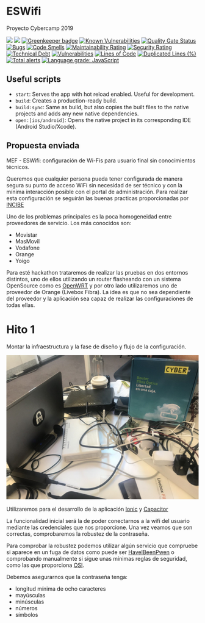 # ESWifi

Proyecto Cybercamp 2019

![](https://github.com/MEFS2019/ESWifi/workflows/Android%20CI/badge.svg)
![](https://github.com/MEFS2019/ESWifi/workflows/APK%20lint%20analysis/badge.svg)
[![Greenkeeper badge](https://badges.greenkeeper.io/MEFS2019/ESWifi.svg)](https://greenkeeper.io/)
[![Known Vulnerabilities](https://snyk.io/test/github/MEFS2019/ESWifi/badge.svg?targetFile=android/app/build.gradle)](https://snyk.io/test/github/MEFS2019/ESWifi?targetFile=android/app/build.gradle)
[![Quality Gate Status](https://sonarcloud.io/api/project_badges/measure?project=MEFS2019_ESWifi&metric=alert_status)](https://sonarcloud.io/dashboard?id=MEFS2019_ESWifi)
[![Bugs](https://sonarcloud.io/api/project_badges/measure?project=MEFS2019_ESWifi&metric=bugs)](https://sonarcloud.io/dashboard?id=MEFS2019_ESWifi)
[![Code Smells](https://sonarcloud.io/api/project_badges/measure?project=MEFS2019_ESWifi&metric=code_smells)](https://sonarcloud.io/dashboard?id=MEFS2019_ESWifi)
[![Maintainability Rating](https://sonarcloud.io/api/project_badges/measure?project=MEFS2019_ESWifi&metric=sqale_rating)](https://sonarcloud.io/dashboard?id=MEFS2019_ESWifi)
[![Security Rating](https://sonarcloud.io/api/project_badges/measure?project=MEFS2019_ESWifi&metric=security_rating)](https://sonarcloud.io/dashboard?id=MEFS2019_ESWifi)
[![Technical Debt](https://sonarcloud.io/api/project_badges/measure?project=MEFS2019_ESWifi&metric=sqale_index)](https://sonarcloud.io/dashboard?id=MEFS2019_ESWifi)
[![Vulnerabilities](https://sonarcloud.io/api/project_badges/measure?project=MEFS2019_ESWifi&metric=vulnerabilities)](https://sonarcloud.io/dashboard?id=MEFS2019_ESWifi)
[![Lines of Code](https://sonarcloud.io/api/project_badges/measure?project=MEFS2019_ESWifi&metric=ncloc)](https://sonarcloud.io/dashboard?id=MEFS2019_ESWifi)
[![Duplicated Lines (%)](https://sonarcloud.io/api/project_badges/measure?project=MEFS2019_ESWifi&metric=duplicated_lines_density)](https://sonarcloud.io/dashboard?id=MEFS2019_ESWifi)
[![Total alerts](https://img.shields.io/lgtm/alerts/g/MEFS2019/ESWifi.svg?logo=lgtm&logoWidth=18)](https://lgtm.com/projects/g/MEFS2019/ESWifi/alerts/)
[![Language grade: JavaScript](https://img.shields.io/lgtm/grade/javascript/g/MEFS2019/ESWifi.svg?logo=lgtm&logoWidth=18)](https://lgtm.com/projects/g/MEFS2019/ESWifi/context:javascript)





## Useful scripts

- `start`: Serves the app with hot reload enabled. Useful for development.
- `build`: Creates a production-ready build.
- `build:sync`: Same as build, but also copies the built files to the native projects and adds any new native dependencies.
- `open:[ios/android]`: Opens the native project in its corresponding IDE (Android Studio/Xcode).

## Propuesta enviada

MEF - ESWifi: configuración de Wi-Fis para usuario final sin conocimientos técnicos.

Queremos que cualquier persona pueda tener configurada de manera segura su punto de acceso WiFi sin necesidad de ser técnico y con la mínima interacción posible con el portal de administración. Para realizar esta configuración se seguirán las buenas practicas proporcionadas por [INCIBE](https://www.incibe.es/sites/default/files/contenidos/guias/doc/guia-de-seguridad-en-redes-wifi.pdf)

Uno de los problemas principales es la poca homogeneidad entre proveedores de servicio. Los más conocidos son:
- Movistar
- MasMovil
- Vodafone
- Orange
- Yoigo

Para esté hackathon trataremos de realizar las pruebas en dos entornos distintos, uno de ellos utilizando un router flasheando con un sistema OpenSource como es [OpenWRT](https://openwrt.org/) y por otro lado utilizaremos uno de proveedor de Orange (Livebox Fibra). La idea es que no sea dependiente del proveedor y la aplicación sea capaz de realizar las configuraciones de todas ellas.

# Hito 1

Montar la infraestructura y la fase de diseño y flujo de la configuración.

![Componentes](/Imagenes/Inicio.jpg)

Utilizaremos para el desarrollo de la aplicación [Ionic](https://ionicframework.com/) y [Capacitor](https://capacitor.ionicframework.com/)

La funcionalidad inicial será la de poder conectarnos a la wifi del usuario mediante las credenciales que nos proporcione. Una vez veamos que son correctas, comprobaremos la robustez de la contraseña.

Para comprobar la robustez podemos utilizar algún servicio que compruebe si aparece en un fuga de datos como puede ser [HaveIBeenPwen](https://haveibeenpwned.com/API/v3#PwnedPasswords) o comprobando manualmente si sigue unas mínimas reglas de seguridad, como las que proporciona [OSI](https://www.osi.es/es/contrasenas#robustas).

Debemos asegurarnos que la contraseña tenga:

- longitud mínima de ocho caracteres
- mayúsculas
- minúsculas
- números
- símbolos
